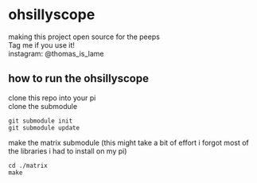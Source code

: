# ohsillyscope
making this project open source for the peeps \
Tag me if you use it! \
instagram: @thomas_is_lame


## how to run the ohsillyscope
clone this repo into your pi\
clone the submodule 
```
git submodule init 
git submodule update
```
make the matrix submodule (this might take a bit of effort i forgot most of the libraries i had to install on my pi)
```
cd ./matrix
make
```


